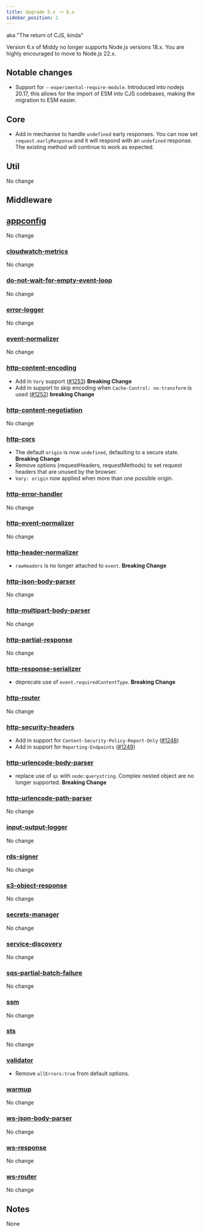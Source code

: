 ```yaml
---
title: Upgrade 5.x -> 6.x
sidebar_position: 1
---
```


aka "The return of CJS, kinda"

Version 6.x of Middy no longer supports Node.js versions 18.x. You are highly encouraged to move to Node.js 22.x.

## Notable changes

- Support for `--experimental-require-module`. Introduced into nodejs 20.17, this allows for the import of ESM into CJS codebases, making the migration to ESM easier.

## Core

- Add in mechanise to handle `undefined` early responses. You can now set `request.earlyResponse` and it will respond with an `undefined` response. The existing method will continue to work as expected.

## Util

No change

## Middleware

## [appconfig](/docs/middlewares/appconfig)

No change

### [cloudwatch-metrics](/docs/middlewares/cloudwatch-metrics)

No change

### [do-not-wait-for-empty-event-loop](/docs/middlewares/do-not-wait-for-empty-event-loop)

No change

### [error-logger](/docs/middlewares/error-logger)

No change

### [event-normalizer](/docs/middlewares/event-normalizer)

No change

### [http-content-encoding](/docs/middlewares/http-content-encoding)

- Add in `Vary` support ([#1253](https://github.com/middyjs/middy/issues/1253)) **Breaking Change**
- Add in support to skip encoding when `Cache-Control: no-transform` is used ([#1252](https://github.com/middyjs/middy/issues/1252)) **breaking Change**

### [http-content-negotiation](/docs/middlewares/http-content-negotiation)

No change

### [http-cors](/docs/middlewares/http-cors)

- The default `origin` is now `undefined`, defaulting to a secure state. **Breaking Change**
- Remove options (requestHeaders, requestMethods) to set request headers that are unused by the browser.
- `Vary: origin` now applied when more than one possible origin.

### [http-error-handler](/docs/middlewares/http-error-handler)

No change

### [http-event-normalizer](/docs/middlewares/http-event-normalizer)

No change

### [http-header-normalizer](/docs/middlewares/http-header-normalizer)

- `rawHeaders` is no longer attached to `event`. **Breaking Change**

### [http-json-body-parser](/docs/middlewares/http-json-body-parser)

No change

### [http-multipart-body-parser](/docs/middlewares/http-multipart-body-parser)

No change

### [http-partial-response](/docs/middlewares/http-partial-response)

No change

### [http-response-serializer](/docs/middlewares/http-response-serializer)

- deprecate use of `event.requiredContentType`. **Breaking Change**

### [http-router](/docs/routers/http-router)

No change

### [http-security-headers](/docs/middlewares/http-security-headers)

- Add in support for `Content-Security-Policy-Report-Only` ([#1248](https://github.com/middyjs/middy/issues/1248))
- Add in support for `Reporting-Endpoints` ([#1249](https://github.com/middyjs/middy/issues/1249))

### [http-urlencode-body-parser](/docs/middlewares/http-urlencode-body-parser)

- replace use of `qs` with `node:querystring`. Complex nested object are no longer supported. **Breaking Change**

### [http-urlencode-path-parser](/docs/middlewares/http-urlencode-path-parser)

No change

### [input-output-logger](/docs/middlewares/input-output-logger)

No change

### [rds-signer](/docs/middlewares/rds-signer)

No change

### [s3-object-response](/docs/middlewares/s3-object-response)

No change

### [secrets-manager](/docs/middlewares/secrets-manager)

No change

### [service-discovery](/docs/middlewares/service-discovery)

No change

### [sqs-partial-batch-failure](/docs/middlewares/sqs-partial-batch-failure)

No change

### [ssm](/docs/middlewares/ssm)

No change

### [sts](/docs/middlewares/sts)

No change

### [validator](/docs/middlewares/validator)

- Remove `allErrors:true` from default options.

### [warmup](/docs/middlewares/warmup)

No change

### [ws-json-body-parser](/docs/middlewares/ws-json-body-parser)

No change

### [ws-response](/docs/middlewares/ws-response)

No change

### [ws-router](/docs/routers/ws-router)

No change

## Notes

None
